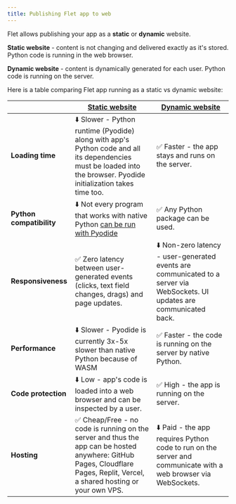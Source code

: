```yaml
---
title: Publishing Flet app to web
---
```


Flet allows publishing your app as a **static** or **dynamic** website.

**Static website** - content is not changing and delivered exactly as it's stored. Python code is running in the web browser.

**Dynamic website** - content is dynamically generated for each user. Python code is running on the server.

Here is a table comparing Flet app running as a static vs dynamic website:

|                          | [Static website](/publish/web/static-website)                                                                                                                              | [Dynamic website](/publish/web/dynamic-website)                                                                            |
|--------------------------|----------------------------------------------------------------------------------------------------------------------------------------------------------------------------|----------------------------------------------------------------------------------------------------------------------------|
| **Loading time**         | ⬇️ Slower - Python runtime (Pyodide) along with app's Python code and all its dependencies must be loaded into the browser. Pyodide initialization takes time too.         | ✅ Faster - the app stays and runs on the server.                                                                           |
| **Python compatibility** | ⬇️ Not every program that works with native Python [can be run with Pyodide](https://pyodide.org/en/stable/usage/wasm-constraints.html)                                    | ✅ Any Python package can be used.                                                                                          |
| **Responsiveness**       | ✅ Zero latency between user-generated events (clicks, text field changes, drags) and page updates.                                                                         | ⬇️ Non-zero latency - user-generated events are communicated to a server via WebSockets. UI updates are communicated back. |
| **Performance**          | ⬇️ Slower - Pyodide is currently 3x-5x slower than native Python because of WASM                                                                                           | ✅ Faster - the code is running on the server by native Python.                                                             | 
| **Code protection**      | ⬇️ Low - app's code is loaded into a web browser and can be inspected by a user.                                                                                           | ✅ High - the app is running on the server.                                                                                 |
| **Hosting**              | ✅ Cheap/Free - no code is running on the server and thus the app can be hosted anywhere: GitHub Pages, Cloudflare Pages, Replit, Vercel, a shared hosting or your own VPS. | ⬇️ Paid - the app requires Python code to run on the server and communicate with a web browser via WebSockets.             |
